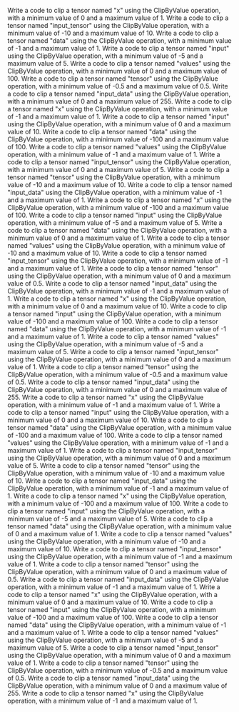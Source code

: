 Write a code to clip a tensor named "x" using the ClipByValue operation, with a minimum value of 0 and a maximum value of 1.
Write a code to clip a tensor named "input_tensor" using the ClipByValue operation, with a minimum value of -10 and a maximum value of 10.
Write a code to clip a tensor named "data" using the ClipByValue operation, with a minimum value of -1 and a maximum value of 1.
Write a code to clip a tensor named "input" using the ClipByValue operation, with a minimum value of -5 and a maximum value of 5.
Write a code to clip a tensor named "values" using the ClipByValue operation, with a minimum value of 0 and a maximum value of 100.
Write a code to clip a tensor named "tensor" using the ClipByValue operation, with a minimum value of -0.5 and a maximum value of 0.5.
Write a code to clip a tensor named "input_data" using the ClipByValue operation, with a minimum value of 0 and a maximum value of 255.
Write a code to clip a tensor named "x" using the ClipByValue operation, with a minimum value of -1 and a maximum value of 1.
Write a code to clip a tensor named "input" using the ClipByValue operation, with a minimum value of 0 and a maximum value of 10.
Write a code to clip a tensor named "data" using the ClipByValue operation, with a minimum value of -100 and a maximum value of 100.
Write a code to clip a tensor named "values" using the ClipByValue operation, with a minimum value of -1 and a maximum value of 1.
Write a code to clip a tensor named "input_tensor" using the ClipByValue operation, with a minimum value of 0 and a maximum value of 5.
Write a code to clip a tensor named "tensor" using the ClipByValue operation, with a minimum value of -10 and a maximum value of 10.
Write a code to clip a tensor named "input_data" using the ClipByValue operation, with a minimum value of -1 and a maximum value of 1.
Write a code to clip a tensor named "x" using the ClipByValue operation, with a minimum value of -100 and a maximum value of 100.
Write a code to clip a tensor named "input" using the ClipByValue operation, with a minimum value of -5 and a maximum value of 5.
Write a code to clip a tensor named "data" using the ClipByValue operation, with a minimum value of 0 and a maximum value of 1.
Write a code to clip a tensor named "values" using the ClipByValue operation, with a minimum value of -10 and a maximum value of 10.
Write a code to clip a tensor named "input_tensor" using the ClipByValue operation, with a minimum value of -1 and a maximum value of 1.
Write a code to clip a tensor named "tensor" using the ClipByValue operation, with a minimum value of 0 and a maximum value of 0.5.
Write a code to clip a tensor named "input_data" using the ClipByValue operation, with a minimum value of -1 and a maximum value of 1.
Write a code to clip a tensor named "x" using the ClipByValue operation, with a minimum value of 0 and a maximum value of 10.
Write a code to clip a tensor named "input" using the ClipByValue operation, with a minimum value of -100 and a maximum value of 100.
Write a code to clip a tensor named "data" using the ClipByValue operation, with a minimum value of -1 and a maximum value of 1.
Write a code to clip a tensor named "values" using the ClipByValue operation, with a minimum value of -5 and a maximum value of 5.
Write a code to clip a tensor named "input_tensor" using the ClipByValue operation, with a minimum value of 0 and a maximum value of 1.
Write a code to clip a tensor named "tensor" using the ClipByValue operation, with a minimum value of -0.5 and a maximum value of 0.5.
Write a code to clip a tensor named "input_data" using the ClipByValue operation, with a minimum value of 0 and a maximum value of 255.
Write a code to clip a tensor named "x" using the ClipByValue operation, with a minimum value of -1 and a maximum value of 1.
Write a code to clip a tensor named "input" using the ClipByValue operation, with a minimum value of 0 and a maximum value of 10.
Write a code to clip a tensor named "data" using the ClipByValue operation, with a minimum value of -100 and a maximum value of 100.
Write a code to clip a tensor named "values" using the ClipByValue operation, with a minimum value of -1 and a maximum value of 1.
Write a code to clip a tensor named "input_tensor" using the ClipByValue operation, with a minimum value of 0 and a maximum value of 5.
Write a code to clip a tensor named "tensor" using the ClipByValue operation, with a minimum value of -10 and a maximum value of 10.
Write a code to clip a tensor named "input_data" using the ClipByValue operation, with a minimum value of -1 and a maximum value of 1.
Write a code to clip a tensor named "x" using the ClipByValue operation, with a minimum value of -100 and a maximum value of 100.
Write a code to clip a tensor named "input" using the ClipByValue operation, with a minimum value of -5 and a maximum value of 5.
Write a code to clip a tensor named "data" using the ClipByValue operation, with a minimum value of 0 and a maximum value of 1.
Write a code to clip a tensor named "values" using the ClipByValue operation, with a minimum value of -10 and a maximum value of 10.
Write a code to clip a tensor named "input_tensor" using the ClipByValue operation, with a minimum value of -1 and a maximum value of 1.
Write a code to clip a tensor named "tensor" using the ClipByValue operation, with a minimum value of 0 and a maximum value of 0.5.
Write a code to clip a tensor named "input_data" using the ClipByValue operation, with a minimum value of -1 and a maximum value of 1.
Write a code to clip a tensor named "x" using the ClipByValue operation, with a minimum value of 0 and a maximum value of 10.
Write a code to clip a tensor named "input" using the ClipByValue operation, with a minimum value of -100 and a maximum value of 100.
Write a code to clip a tensor named "data" using the ClipByValue operation, with a minimum value of -1 and a maximum value of 1.
Write a code to clip a tensor named "values" using the ClipByValue operation, with a minimum value of -5 and a maximum value of 5.
Write a code to clip a tensor named "input_tensor" using the ClipByValue operation, with a minimum value of 0 and a maximum value of 1.
Write a code to clip a tensor named "tensor" using the ClipByValue operation, with a minimum value of -0.5 and a maximum value of 0.5.
Write a code to clip a tensor named "input_data" using the ClipByValue operation, with a minimum value of 0 and a maximum value of 255.
Write a code to clip a tensor named "x" using the ClipByValue operation, with a minimum value of -1 and a maximum value of 1.